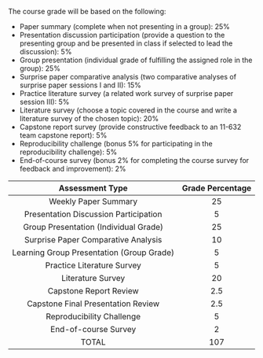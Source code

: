 The course grade will be based on the following:

- Paper summary (complete when not presenting in a group): 25%
- Presentation discussion participation (provide a question to the presenting group and be presented in class if selected to lead the discussion): 5%
- Group presentation (individual grade of fulfilling the assigned role in the group): 25%
- Surprise paper comparative analysis (two comparative analyses of surprise paper sessions I and II): 15%
- Practice literature survey (a related work survey of surprise paper session III): 5%
- Literature survey (choose a topic covered in the course and write a literature survey of the chosen topic): 20%
- Capstone report survey (provide constructive feedback to an 11-632 team capstone report): 5%
- Reproducibility challenge (bonus 5% for participating in the reproducibility challenge): 5%
- End-of-course survey (bonus 2% for completing the course survey for feedback and improvement): 2%

|          **Assessment Type**          | **Grade Percentage** |
|:-------------------------------------:|:--------------------:|
|          Weekly Paper Summary           |          25          |
| Presentation Discussion Participation   |           5          |
| Group Presentation (Individual Grade)   |          25          |
|  Surprise Paper Comparative Analysis    |          10          |
|Learning Group Presentation (Group Grade)|           5          |
|       Practice Literature Survey        |           5          |
|           Literature Survey             |          20          |
|         Capstone Report Review          |          2.5         |
| Capstone Final Presentation Review      |          2.5         |
|       Reproducibility Challenge         |           5          |
|          End-of-course Survey           |           2          |
|                 TOTAL                   |          107         |
